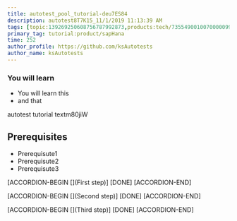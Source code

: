 ```yaml
---
title: autotest_pool_tutorial-deu7ES84
description: autotest8T7K15_11/1/2019 11:13:39 AM
tags: [topic:139269250608756787992873,products:tech/73554900100700000996,tutorial:experience/advanced]
primary_tag: tutorial:product/sapHana
time: 252
author_profile: https://github.com/ksAutotests
author_name: ksAutotests
---
```

### You will learn
- You will learn this
- and that

autotest tutorial textm80jiW

## Prerequisites
- Prerequisute1
- Prerequisute2
- Prerequisute3

[ACCORDION-BEGIN [](First step)]
[DONE]
[ACCORDION-END]

[ACCORDION-BEGIN [](Second step)]
[DONE]
[ACCORDION-END]

[ACCORDION-BEGIN [](Third step)]
[DONE]
[ACCORDION-END]

